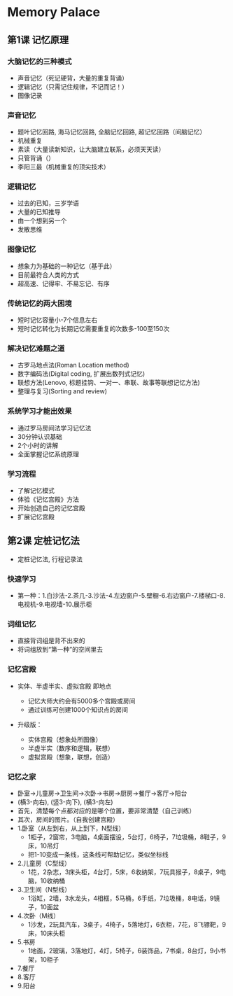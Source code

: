 # Memory Palace

## 第1课 记忆原理

### 大脑记忆的三种模式

* 声音记忆（死记硬背，大量的重复背诵）
* 逻辑记忆（只需记住规律，不记而记！）
* 图像记录

### 声音记忆

* 题叶记忆回路, 海马记忆回路, 全脑记忆回路, 超记忆回路（间脑记忆）
* 机械重复
* 素读（大量读新知识，让大脑建立联系，必须天天读）
* 只管背诵（）
* 李阳三最（机械重复的顶尖技术）

### 逻辑记忆

* 过去的已知，三岁学语
* 大量的已知推导
* 由一个想到另一个
* 发散思维

### 图像记忆

* 想象力为基础的一种记忆（基于此）
* 目前最符合人类的方式
* 超高速、记得牢、不易忘记、有序

### 传统记忆的两大困境

* 短时记忆容量小-7个信息左右
* 短时记忆转化为长期记忆需要重复的次数多-100至150次

### 解决记忆难题之道

* 古罗马地点法(Roman Location method)
* 数字编码法(Digital coding, 扩展出数列式记忆)
* 联想方法(Lenovo, 标题挂钩、一对一、串联、故事等联想记忆方法)
* 整理与复习(Sorting and review)

### 系统学习才能出效果

* 通过罗马房间法学习记忆法
* 30分钟认识基础
* 2个小时的讲解
* 全面掌握记忆系统原理

### 学习流程

* 了解记忆模式
* 体验《记忆宫殿》方法
* 开始创造自己的记忆宫殿
* 扩展记忆宫殿

## 第2课 定桩记忆法

* 定桩记忆法, 行程记录法

### 快速学习

* 第一种：1.白沙法-2.茶几-3.沙法-4.左边窗户-5.壁橱-6.右边窗户-7.楼梯口-8.电视机-9.电视墙-10.展示柜

### 词组记忆

* 直接背词组是背不出来的
* 将词组放到“第一种”的空间里去

### 记忆宫殿

* 实体、半虚半实、虚拟宫殿 即地点
  * 记忆大师大约会有5000多个宫殿或房间
  * 通过训练可创建1000个知识点的房间

* 升级版：
  * 实体宫殿（想象处所图像）
  * 半虚半实（数序和逻辑，联想）
  * 虚拟宫殿（想象，联想，创造）
  
### 记忆之家

* 卧室->儿童房->卫生间->次卧->书房->厨房->餐厅->客厅->阳台
* (横3-向右), (竖3-向下), (横3-向左)
* 首先，清楚每个点都对应的是哪个位置，要非常清楚（自己训练）
* 其次，房间的图片。（自我创建宫殿）
* 1.卧室（从左到右，从上到下，N型线）
  * 1柜子，2窗帘，3电脑，4桌面摆设，5台灯，6椅子，7垃圾桶，8鞋子，9床，10吊灯
  * 把1-10变成一条线，这条线可帮助记忆，类似坐标线
* 2.儿童房（C型线）
  * 1花，2杂志，3床头柜，4台灯，5床，6收纳架，7玩具猴子，8桌子，9电脑，10收纳桶
* 3.卫生间（N型线）
  * 1浴缸，2墙，3水龙头，4相框，5马桶，6手纸，7垃圾桶，8电话，9镜子，10面盆
* 4.次卧（M线）
  * 1沙发，2玩具汽车，3桌子，4椅子，5落地灯，6衣柜，7花，8飞镖靶，9床，10床头柜
* 5.书房
  * 1地面，2玻璃，3落地灯，4灯，5椅子，6装饰品，7书桌，8台灯，9小书架，10柜子
* 7.餐厅
* 8.客厅
* 9.阳台

